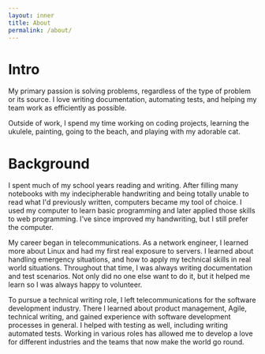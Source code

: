 ```yaml
---
layout: inner
title: About
permalink: /about/
---
```


# Intro

My primary passion is solving problems, regardless of the type of problem or its source. I love writing documentation, automating tests, and helping my team work as efficiently as possible.

Outside of work, I spend my time working on coding projects, learning the ukulele, painting, going to the beach, and playing with my adorable cat.


# Background

I spent much of my school years reading and writing. After filling many notebooks with my indecipherable handwriting and being totally unable to read what I'd previously written, computers became my tool of choice. I used my computer to learn basic programming and later applied those skills to web programming. I've since improved my handwriting, but I still prefer the computer.

My career began in telecommunications. As a network engineer, I learned more about Linux and had my first real exposure to servers. I learned about handling emergency situations, and how to apply my technical skills in real world situations. Throughout that time, I was always writing documentation and test scenarios. Not only did no one else want to do it, but it helped me learn so I was always happy to volunteer.

To pursue a technical writing role, I left telecommunications for the software development industry. There I learned about product management, Agile, technical writing, and gained experience with software development processes in general. I helped with testing as well, including writing automated tests. Working in various roles has allowed me to develop a love for different industries and the teams that now make the world go round.
